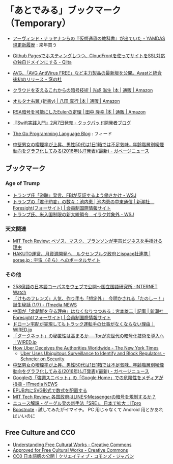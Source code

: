 # 「あとでみる」ブックマーク（Temporary）

- [アーヴィンド・ナラヤナンらの『仮想通貨の教科書』が出ていた - YAMDAS現更新履歴](http://d.hatena.ne.jp/yomoyomo/20161215/cryptcurrency) : 来年買う
- [Github Pagesでホスティングしつつ、CloudFrontを使ってサイトをSSL対応の独自ドメインにする - Qiita](http://qiita.com/kechol/items/9609e1ab4a673e05b613)
- [AVG、「AVG AntiVirus FREE」など主力製品の最新版を公開。Avastと統合後初のリリース - 窓の杜](http://forest.watch.impress.co.jp/docs/news/1039393.html)
- [クラウドを支えるこれからの暗号技術 | 光成 滋生 |本 | 通販 | Amazon](https://www.amazon.co.jp/exec/obidos/ASIN/479804413X/hyam-22/)
- [オルタナ右翼 (新書y) | 八田 真行 |本 | 通販 | Amazon](http://www.amazon.co.jp/exec/obidos/ASIN/4800311365/baldandersinf-22/)
- [RSA暗号を可能にしたEulerの定理 | 田中 隆幸 |本 | 通販 | Amazon](http://www.amazon.co.jp/exec/obidos/ASIN/486641040X/baldandersinf-22/)
- [『Swift実践入門』2月7日発売 - クックパッド開発者ブログ](http://techlife.cookpad.com/entry/2017/02/07/200052)

- [The Go Programming Language Blog](https://blog.golang.org/feed.atom) : フィード
- [中堅男女の喫煙率が上昇、男性50代は1日1箱では不足気味…年齢階層別喫煙動向をグラフ化してみる(2016年)(JT発表)(最新) - ガベージニュース](http://www.garbagenews.net/archives/2182233.html)

## ブックマーク

### Age of Trump

- [トランプ氏「盗聴」発言、FBIが反証するよう働きかけ - WSJ](http://jp.wsj.com/articles/SB10681214028215414391304583004841325255924)
- [トランプの「君子豹変」の数々：池内恵 | 池内恵の中東通信 | 新潮社　Foresight(フォーサイト) | 会員制国際情報サイト](http://www.fsight.jp/articles/-/42047)
- [トランプ氏、米入国制限の新大統領令　イラク対象外 - WSJ](http://jp.wsj.com/articles/SB11016046573155394914104583006581286067420)

### 天文関連

- [MIT Tech Review: ベゾス、マスク、ブランソンが宇宙ビジネスを手掛ける理由](https://www.technologyreview.jp/s/30891/tech-ceo-space-race-intensifies/)
- [HAKUTO運営、月資源開発へ　ルクセンブルク政府とispace社連携 | sorae.jp : 宇宙（そら）へのポータルサイト](http://sorae.jp/030201/2017_03_06_ispace.html)

### その他

- [258億語の日本語コーパスをウェブで公開～国立国語研究所 -INTERNET Watch](http://internet.watch.impress.co.jp/docs/news/1047913.html)
- [「けものフレンズ」人気、作り手も「想定外」　今明かされる「たのしー！」誕生秘話 (1/7) - ITmedia NEWS](http://www.itmedia.co.jp/news/articles/1703/06/news058.html)
- [中国が「北朝鮮を守る理由」はなくなりつつある：宮本雄二 | 記事 | 新潮社　Foresight(フォーサイト) | 会員制国際情報サイト](http://www.fsight.jp/articles/-/42068)
- [ドローン宅配が実現してもトラック運転手の仕事がなくならない理由｜WIRED.jp](http://wired.jp/2017/03/03/drone-slinging-ups-van-delivers-future/)
- [「ダークネット」の秘匿性は高まるか──Torが次世代の暗号化技術を導入へ｜WIRED.jp](http://wired.jp/2017/03/06/get-even-easier-hide-dark-web/)
- [How Uber Deceives the Authorities Worldwide - The New York Times](https://www.nytimes.com/2017/03/03/technology/uber-greyball-program-evade-authorities.html)
    - [Uber Uses Ubiquitous Surveillance to Identify and Block Regulators - Schneier on Security](https://www.schneier.com/blog/archives/2017/03/uber_uses_ubiqu.html)
- [中堅男女の喫煙率が上昇、男性50代は1日1箱では不足気味…年齢階層別喫煙動向をグラフ化してみる(2016年)(JT発表)(最新) - ガベージニュース](http://www.garbagenews.net/archives/2182233.html)
- [Googleの「強調スニペット」の「Google Home」での危険性をメディアが指摘 - ITmedia NEWS](http://www.itmedia.co.jp/news/articles/1703/06/news076.html)
- [EPUB内にSVG形式で数式を配置する](http://jittodesign.org/tex-5-11161/)
- [MIT Tech Review: 各国政府はLINEやMessengerの暗号を規制するか？](https://www.technologyreview.jp/s/30849/this-is-why-encryption-is-a-such-a-headache-for-lawmakers/)
- [ニュース解説 - グーグル発の新手法「SRE」、日本で拡大：ITpro](http://itpro.nikkeibp.co.jp/atcl/column/14/346926/030600869/?rt=nocnt)
- [Boostnote](https://boostnote.io/) : 試してみたがイマイチ。 PC 用じゃなくて Android 用とかあればいいのに


## Free Culture and CC0

- [Understanding Free Cultural Works - Creative Commons](https://creativecommons.org/share-your-work/public-domain/freeworks/)
- [Approved for Free Cultural Works - Creative Commons](https://creativecommons.org/2008/02/20/approved-for-free-cultural-works/)
- [CC0 日本語版の公開 | クリエイティブ・コモンズ・ジャパン](https://creativecommons.jp/2015/05/01/cc0-jpver/)
